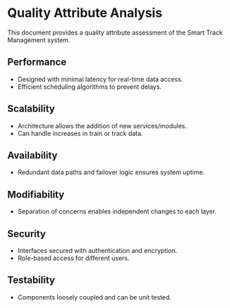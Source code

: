 
# Quality Attribute Analysis

This document provides a quality attribute assessment of the Smart Track Management system.

## Performance
- Designed with minimal latency for real-time data access.
- Efficient scheduling algorithms to prevent delays.

## Scalability
- Architecture allows the addition of new services/modules.
- Can handle increases in train or track data.

## Availability
- Redundant data paths and failover logic ensures system uptime.

## Modifiability
- Separation of concerns enables independent changes to each layer.

## Security
- Interfaces secured with authentication and encryption.
- Role-based access for different users.

## Testability
- Components loosely coupled and can be unit tested.
